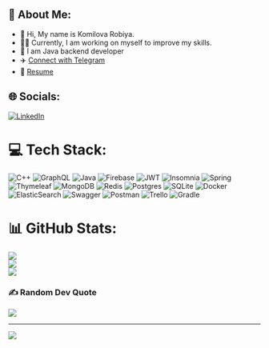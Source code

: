## 💫 About Me:
- 👋 Hi, My name is Komilova Robiya.<br> 
- 👨‍💻 Currently, I am working on myself to improve my skills.<br>  
- 👀 I am Java backend developer<br>
- ✈️ [Connect with Telegram](https://t.me/k_robiyaa) 
- 📃 [Resume](https://github.com/robiyakomilova/robiyakomilova/files/9786213/Komilova.Robiya.Resume.pdf.pdf)


## 🌐 Socials:
 [![LinkedIn](https://img.shields.io/badge/LinkedIn-%230077B5.svg?logo=linkedin&logoColor=white)](https://linkedin.com/in/https://www.linkedin.com/in/robiya-komilova-159548247/) 

# 💻 Tech Stack:
![C++](https://img.shields.io/badge/c++-%2300599C.svg?style=plastic&logo=c%2B%2B&logoColor=white) ![GraphQL](https://img.shields.io/badge/-GraphQL-E10098?style=plastic&logo=graphql&logoColor=white) ![Java](https://img.shields.io/badge/java-%23ED8B00.svg?style=plastic&logo=java&logoColor=white) ![Firebase](https://img.shields.io/badge/firebase-%23039BE5.svg?style=plastic&logo=firebase) ![JWT](https://img.shields.io/badge/JWT-black?style=plastic&logo=JSON%20web%20tokens) ![Insomnia](https://img.shields.io/badge/Insomnia-black?style=plastic&logo=insomnia&logoColor=5849BE) ![Spring](https://img.shields.io/badge/spring-%236DB33F.svg?style=plastic&logo=spring&logoColor=white) ![Thymeleaf](https://img.shields.io/badge/Thymeleaf-%23005C0F.svg?style=plastic&logo=Thymeleaf&logoColor=white) ![MongoDB](https://img.shields.io/badge/MongoDB-%234ea94b.svg?style=plastic&logo=mongodb&logoColor=white) ![Redis](https://img.shields.io/badge/redis-%23DD0031.svg?style=plastic&logo=redis&logoColor=white) ![Postgres](https://img.shields.io/badge/postgres-%23316192.svg?style=plastic&logo=postgresql&logoColor=white) ![SQLite](https://img.shields.io/badge/sqlite-%2307405e.svg?style=plastic&logo=sqlite&logoColor=white) ![Docker](https://img.shields.io/badge/docker-%230db7ed.svg?style=plastic&logo=docker&logoColor=white) ![ElasticSearch](https://img.shields.io/badge/-ElasticSearch-005571?style=plastic&logo=elasticsearch) ![Swagger](https://img.shields.io/badge/-Swagger-%23Clojure?style=plastic&logo=swagger&logoColor=white) ![Postman](https://img.shields.io/badge/Postman-FF6C37?style=plastic&logo=postman&logoColor=white) ![Trello](https://img.shields.io/badge/Trello-%23026AA7.svg?style=plastic&logo=Trello&logoColor=white) ![Gradle](https://img.shields.io/badge/Gradle-02303A.svg?style=plastic&logo=Gradle&logoColor=white)
# 📊 GitHub Stats:
![](https://github-readme-stats.vercel.app/api?username=robiyakomilova&theme=radical&hide_border=true&include_all_commits=true&count_private=false)<br/>
![](https://github-readme-streak-stats.herokuapp.com/?user=robiyakomilova&theme=radical&hide_border=true)<br/>
![](https://github-readme-stats.vercel.app/api/top-langs/?username=robiyakomilova&theme=radical&hide_border=true&include_all_commits=true&count_private=false&layout=compact)

### ✍️ Random Dev Quote
![](https://quotes-github-readme.vercel.app/api?type=horizontal&theme=radical)

---
[![](https://visitcount.itsvg.in/api?id=robiyakomilova&icon=7&color=11)](https://visitcount.itsvg.in)
